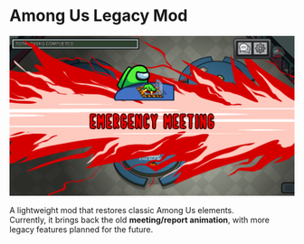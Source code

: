 # Among Us Legacy Mod

![Preview](./amogus_meetinganim.png)

A lightweight mod that restores classic Among Us elements.  
Currently, it brings back the old **meeting/report animation**, with more legacy features planned for the future.
